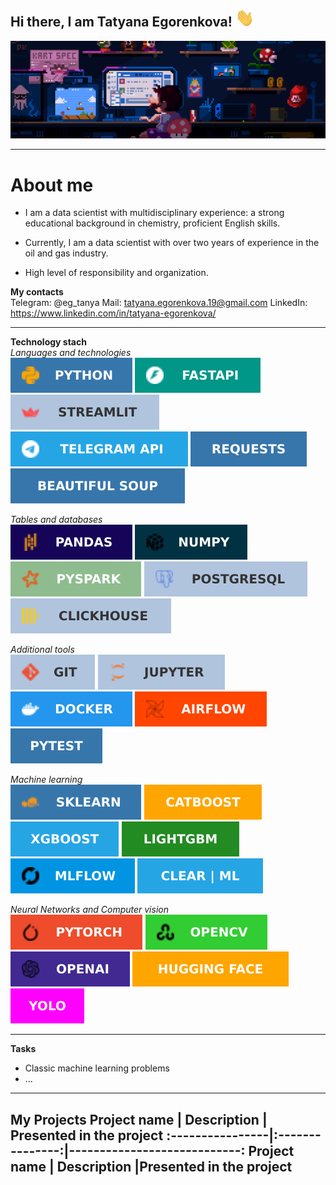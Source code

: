 ## Hi there, I am Tatyana Egorenkova! <img src="hand.gif" alt="hand" style="width:30px;"/>

![Welcome](welcome.gif)


---
# About me
* I am a data scientist with multidisciplinary experience: a strong educational background in chemistry, proficient English skills. <br>

* Currently, I am a data scientist with over two years of experience in the oil and gas industry. <br>

* High level of responsibility and organization. <br>

__My contacts__<br>
Telegram: @eg_tanya
Mail: tatyana.egorenkova.19@gmail.com
LinkedIn: https://www.linkedin.com/in/tatyana-egorenkova/


---
__Technology stach__<br>
_Languages and technologies_<br>
![python](icons/PYTHON.svg) ![fastAPI](icons/FASTAPI.svg) ![streamlit](icons/STREAMLIT.svg) ![telegram](icons/TELEGRAMAPI.svg) ![requests](icons/REQUESTS.svg) ![beautiful soup](icons/BEAUTIFULSOUP.svg)

_Tables and databases_<br>
![pandas](icons/PANDAS.svg) ![numpy](icons/NUMPY.svg) ![pyspark](icons/PYSPARK.svg) ![postgresql](icons/POSTGRESQL.svg) ![clickhouse](icons/CLICKHOUSE.svg)

_Additional tools_<br>
![git](icons/GIT.svg) ![jupyter](icons/JUPYTER.svg) ![docker](icons/DOCKER.svg) ![airflow](icons/AIRFLOW.svg) ![pytest](icons/PYTEST.svg)

_Machine learning_<br>
![sklearn](icons/SKLEARN.svg) ![catboost](icons/CATBOOST.svg) ![xgboost](icons/XGBOOST.svg) ![lightgbm](icons/LIGHTGBM.svg) ![mlflow](icons/MLFLOW.svg) ![clearml](icons/CLEARML.svg)

_Neural Networks and Computer vision_<br>
![pytorch](icons/PYTORCH.svg) ![opencv](icons/OPENCV.svg) ![openai](icons/OPENAI.svg) ![hugging_face](icons/HUGGING_FACE.svg) ![yolo](icons/YOLO.svg)

---
__Tasks__
* Classic machine learning problems
* ...

---
__My Projects__
__Project name__ | __Description__ | __Presented in the project__
:----------------|:---------------:|----------------------------:
Project name     | Description     |Presented in the project
---
